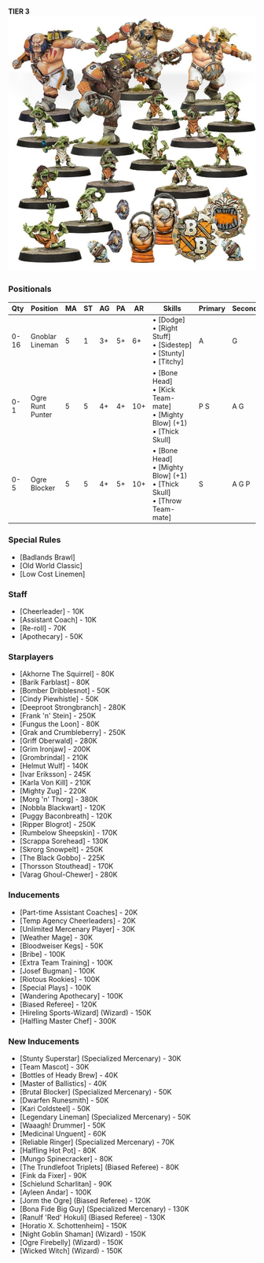 ﻿**TIER 3**
![](../media/teams/FireMountainGutbusters01.jpg)

### Positionals

| Qty  | Position         | MA | ST | AG | PA  | AR  | Skills                                                                             | Primary | Secondary | Cost |
| ---- | ---------------- | - | - | -- | -- | --- | ---------------------------------------------------------------------------------- | ------- | --------- | ---- |
| 0-16 | Gnoblar Lineman   | 5 | 1 | 3+ | 5+ | 6+  | • [Dodge]<br /> • [Right Stuff] <br /> • [Sidestep] <br /> • [Stunty] <br /> • [Titchy]     | A       | G         | 15K  |
| 0-1  | Ogre Runt Punter | 5 | 5 | 4+ | 4+ | 10+ | • [Bone Head]<br /> • [Kick Team-mate] <br /> • [Mighty Blow] (+1) <br /> • [Thick Skull]    | P S    | A G       | 145K |
| 0-5  | Ogre Blocker     | 5 | 5 | 4+ | 5+ | 10+ | • [Bone Head]<br /> • [Mighty Blow] (+1) <br /> • [Thick Skull] <br /> • [Throw Team-mate] | S       | A G P     | 140K |

### Special Rules

* [Badlands Brawl]
* [Old World Classic]
* [Low Cost Linemen]

### Staff

* [Cheerleader] - 10K
* [Assistant Coach] - 10K
* [Re-roll] - 70K
* [Apothecary]  - 50K

### Starplayers

* [Akhorne The Squirrel] - 80K
* [Barik Farblast] - 80K
* [Bomber Dribblesnot] - 50K
* [Cindy Piewhistle] - 50K
* [Deeproot Strongbranch] - 280K
* [Frank 'n' Stein] - 250K
* [Fungus the Loon] - 80K
* [Grak and Crumbleberry] - 250K
* [Griff Oberwald] - 280K
* [Grim Ironjaw] - 200K
* [Grombrindal] - 210K
* [Helmut Wulf] - 140K
* [Ivar Eriksson] - 245K
* [Karla Von Kill] - 210K
* [Mighty Zug] - 220K
* [Morg 'n' Thorg] - 380K
* [Nobbla Blackwart] - 120K
* [Puggy Baconbreath] - 120K
* [Ripper Blogrot] - 250K
* [Rumbelow Sheepskin] - 170K
* [Scrappa Sorehead] - 130K
* [Skrorg Snowpelt] - 250K
* [The Black Gobbo] - 225K
* [Thorsson Stouthead] - 170K
* [Varag Ghoul-Chewer] - 280K

### Inducements

* [Part-time Assistant Coaches] - 20K
* [Temp Agency Cheerleaders] - 20K
* [Unlimited Mercenary Player] - 30K
* [Weather Mage] - 30K
* [Bloodweiser Kegs] - 50K
* [Bribe] - 100K
* [Extra Team Training] - 100K
* [Josef Bugman] - 100K
* [Riotous Rookies] - 100K
* [Special Plays] - 100K
* [Wandering Apothecary] - 100K
* [Biased Referee] - 120K
* [Hireling Sports-Wizard] (Wizard) - 150K
* [Halfling Master Chef] - 300K

### New Inducements

* [Stunty Superstar] (Specialized Mercenary) - 30K
* [Team Mascot] - 30K
* [Bottles of Heady Brew] - 40K
* [Master of Ballistics] - 40K
* [Brutal Blocker] (Specialized Mercenary) - 50K
* [Dwarfen Runesmith] - 50K
* [Kari Coldsteel] - 50K
* [Legendary Lineman] (Specialized Mercenary) - 50K
* [Waaagh! Drummer] - 50K
* [Medicinal Unguent] - 60K
* [Reliable Ringer] (Specialized Mercenary) - 70K
* [Halfling Hot Pot] - 80K
* [Mungo Spinecracker] - 80K
* [The Trundlefoot Triplets] (Biased Referee) - 80K
* [Fink da Fixer] - 90K
* [Schielund Scharlitan] - 90K
* [Ayleen Andar] - 100K
* [Jorm the Ogre] (Biased Referee) - 120K
* [Bona Fide Big Guy] (Specialized Mercenary) - 130K
* [Ranulf 'Red' Hokuli] (Biased Referee) - 130K
* [Horatio X. Schottenheim] - 150K
* [Night Goblin Shaman] (Wizard) - 150K
* [Ogre Firebelly] (Wizard) - 150K
* [Wicked Witch] (Wizard) - 150K
